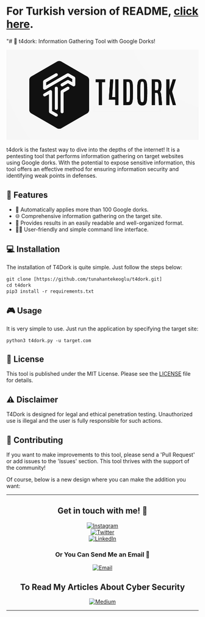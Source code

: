 # For Turkish version of README, [click here](README.tr.md).

"# 🚀 t4dork: Information Gathering Tool with Google Dorks!

![Banner](banner.png)

t4dork is the fastest way to dive into the depths of the internet! It is a pentesting tool that performs information gathering on target websites using Google dorks. With the potential to expose sensitive information, this tool offers an effective method for ensuring information security and identifying weak points in defenses.

## 🌟 Features

- 🎯 Automatically applies more than 100 Google dorks.
- 🌐 Comprehensive information gathering on the target site.
- 📝 Provides results in an easily readable and well-organized format.
- 👨‍💻 User-friendly and simple command line interface.

## 💻 Installation

The installation of T4Dork is quite simple. Just follow the steps below:

```
git clone [https://github.com/tunahantekeoglu/t4dork.git]
cd t4dork
pip3 install -r requirements.txt
```

## 🎮 Usage

It is very simple to use. Just run the application by specifying the target site:

```
python3 t4dork.py -u target.com
```

## 📄 License

This tool is published under the MIT License. Please see the [LICENSE](LICENSE) file for details.

## ⚠️ Disclaimer

T4Dork is designed for legal and ethical penetration testing. Unauthorized use is illegal and the user is fully responsible for such actions.

## 👥 Contributing

If you want to make improvements to this tool, please send a 'Pull Request' or add issues to the 'Issues' section. This tool thrives with the support of the community!

Of course, below is a new design where you can make the addition you want:

---

<div align="center">

## Get in touch with me! 🚀

[![Instagram](https://img.shields.io/badge/-tunahantekeoglu-E4405F?style=for-the-badge&logo=Instagram&logoColor=white)](https://www.instagram.com/tunahantekeoglu)<br>
[![Twitter](https://img.shields.io/badge/-tunahantekeoglu-1DA1F2?style=for-the-badge&logo=Twitter&logoColor=white)](https://twitter.com/tunahantekeoglu)<br>
[![LinkedIn](https://img.shields.io/badge/-tunahantekeoglu-0A66C2?style=for-the-badge&logo=LinkedIn&logoColor=white)](https://www.linkedin.com/in/tunahantekeoglu/?originalSubdomain=tr)<br>

### Or You Can Send Me an Email 📩

[![Email](https://img.shields.io/badge/tunahantekeoglu%40gmail.com-D14836?style=for-the-badge&logo=Gmail&logoColor=white)](mailto:tunahantekeoglu@gmail.com)

## To Read My Articles About Cyber Security

[![Medium](https://img.shields.io/badge/-tun4hunt-000000?style=for-the-badge&logo=Medium&logoColor=white)](https://medium.com/@tun4hunt)

</div>

---

